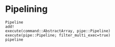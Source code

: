 # Pipelining

```@docs
Pipeline
add!
execute(command::AbstractArray, pipe::Pipeline)
execute(pipe::Pipeline; filter_multi_exec=true)
pipeline
```